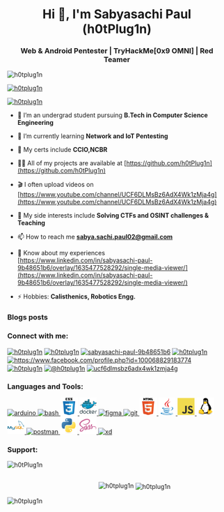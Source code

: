 <h1 align="center">Hi 👋, I'm Sabyasachi Paul (h0tPlug1n)</h1>
<h3 align="center">Web & Android Pentester | TryHackMe[0x9 OMNI] | Red Teamer</h3>

<p align="left"> <img src="https://komarev.com/ghpvc/?username=h0tplug1n&label=Profile%20views&color=0e75b6&style=flat" alt="h0tplug1n" /> </p>

<p align="left"> <a href="https://github.com/ryo-ma/github-profile-trophy"><img src="https://github-profile-trophy.vercel.app/?username=h0tplug1n" alt="h0tplug1n" /></a> </p>

<p align="left"> <a href="https://twitter.com/h0tplug1n" target="blank"><img src="https://img.shields.io/twitter/follow/h0tplug1n?logo=twitter&style=for-the-badge" alt="h0tplug1n" /></a> </p>

- 🔭 I’m an undergrad student pursuing **B.Tech in Computer Science Engineering**

- 🌱 I’m currently learning **Network and IoT Pentesting**

- 📜 My certs include **CCIO,NCBR**

- 👨‍💻 All of my projects are available at [https://github.com/h0tPlug1n](https://github.com/h0tPlug1n)

- 🎬 I often upload videos on [https://www.youtube.com/channel/UCF6DLMsBz6AdX4Wk1zMja4g](https://www.youtube.com/channel/UCF6DLMsBz6AdX4Wk1zMja4g)

- 💬 My side interests include **Solving CTFs and OSINT challenges & Teaching**

- 📫 How to reach me **sabya.sachi.paul02@gmail.com**

- 📄 Know about my experiences [https://www.linkedin.com/in/sabyasachi-paul-9b48651b6/overlay/1635477528292/single-media-viewer/](https://www.linkedin.com/in/sabyasachi-paul-9b48651b6/overlay/1635477528292/single-media-viewer/)

- ⚡ Hobbies: **Calisthenics, Robotics Engg.**

### Blogs posts
<!-- BLOG-POST-LIST:START -->
<!-- BLOG-POST-LIST:END -->

<h3 align="left">Connect with me:</h3>
<p align="left">
<a href="https://codepen.io/h0tplug1n" target="blank"><img align="center" src="https://raw.githubusercontent.com/rahuldkjain/github-profile-readme-generator/master/src/images/icons/Social/codepen.svg" alt="h0tplug1n" height="30" width="40" /></a>
<a href="https://twitter.com/h0tplug1n" target="blank"><img align="center" src="https://raw.githubusercontent.com/rahuldkjain/github-profile-readme-generator/master/src/images/icons/Social/twitter.svg" alt="h0tplug1n" height="30" width="40" /></a>
<a href="https://linkedin.com/in/sabyasachi-paul-9b48651b6" target="blank"><img align="center" src="https://raw.githubusercontent.com/rahuldkjain/github-profile-readme-generator/master/src/images/icons/Social/linked-in-alt.svg" alt="sabyasachi-paul-9b48651b6" height="30" width="40" /></a>
<a href="https://stackoverflow.com/users/h0tplug1n" target="blank"><img align="center" src="https://raw.githubusercontent.com/rahuldkjain/github-profile-readme-generator/master/src/images/icons/Social/stack-overflow.svg" alt="h0tplug1n" height="30" width="40" /></a>
<a href="https://fb.com/https://www.facebook.com/profile.php?id=100068829183774" target="blank"><img align="center" src="https://raw.githubusercontent.com/rahuldkjain/github-profile-readme-generator/master/src/images/icons/Social/facebook.svg" alt="https://www.facebook.com/profile.php?id=100068829183774" height="30" width="40" /></a>
<a href="https://instagram.com/h0tplug1n" target="blank"><img align="center" src="https://raw.githubusercontent.com/rahuldkjain/github-profile-readme-generator/master/src/images/icons/Social/instagram.svg" alt="h0tplug1n" height="30" width="40" /></a>
<a href="https://medium.com/@h0tplug1n" target="blank"><img align="center" src="https://raw.githubusercontent.com/rahuldkjain/github-profile-readme-generator/master/src/images/icons/Social/medium.svg" alt="@h0tplug1n" height="30" width="40" /></a>
<a href="https://www.youtube.com/c/ucf6dlmsbz6adx4wk1zmja4g" target="blank"><img align="center" src="https://raw.githubusercontent.com/rahuldkjain/github-profile-readme-generator/master/src/images/icons/Social/youtube.svg" alt="ucf6dlmsbz6adx4wk1zmja4g" height="30" width="40" /></a>
</p>

<h3 align="left">Languages and Tools:</h3>
<p align="left"> <a href="https://www.arduino.cc/" target="_blank" rel="noreferrer"> <img src="https://cdn.worldvectorlogo.com/logos/arduino-1.svg" alt="arduino" width="40" height="40"/> </a> <a href="https://www.gnu.org/software/bash/" target="_blank" rel="noreferrer"> <img src="https://www.vectorlogo.zone/logos/gnu_bash/gnu_bash-icon.svg" alt="bash" width="40" height="40"/> </a> <a href="https://www.w3schools.com/css/" target="_blank" rel="noreferrer"> <img src="https://raw.githubusercontent.com/devicons/devicon/master/icons/css3/css3-original-wordmark.svg" alt="css3" width="40" height="40"/> </a> <a href="https://www.docker.com/" target="_blank" rel="noreferrer"> <img src="https://raw.githubusercontent.com/devicons/devicon/master/icons/docker/docker-original-wordmark.svg" alt="docker" width="40" height="40"/> </a> <a href="https://www.figma.com/" target="_blank" rel="noreferrer"> <img src="https://www.vectorlogo.zone/logos/figma/figma-icon.svg" alt="figma" width="40" height="40"/> </a> <a href="https://git-scm.com/" target="_blank" rel="noreferrer"> <img src="https://www.vectorlogo.zone/logos/git-scm/git-scm-icon.svg" alt="git" width="40" height="40"/> </a> <a href="https://www.w3.org/html/" target="_blank" rel="noreferrer"> <img src="https://raw.githubusercontent.com/devicons/devicon/master/icons/html5/html5-original-wordmark.svg" alt="html5" width="40" height="40"/> </a> <a href="https://www.java.com" target="_blank" rel="noreferrer"> <img src="https://raw.githubusercontent.com/devicons/devicon/master/icons/java/java-original.svg" alt="java" width="40" height="40"/> </a> <a href="https://developer.mozilla.org/en-US/docs/Web/JavaScript" target="_blank" rel="noreferrer"> <img src="https://raw.githubusercontent.com/devicons/devicon/master/icons/javascript/javascript-original.svg" alt="javascript" width="40" height="40"/> </a> <a href="https://www.linux.org/" target="_blank" rel="noreferrer"> <img src="https://raw.githubusercontent.com/devicons/devicon/master/icons/linux/linux-original.svg" alt="linux" width="40" height="40"/> </a> <a href="https://www.mysql.com/" target="_blank" rel="noreferrer"> <img src="https://raw.githubusercontent.com/devicons/devicon/master/icons/mysql/mysql-original-wordmark.svg" alt="mysql" width="40" height="40"/> </a> <a href="https://postman.com" target="_blank" rel="noreferrer"> <img src="https://www.vectorlogo.zone/logos/getpostman/getpostman-icon.svg" alt="postman" width="40" height="40"/> </a> <a href="https://www.python.org" target="_blank" rel="noreferrer"> <img src="https://raw.githubusercontent.com/devicons/devicon/master/icons/python/python-original.svg" alt="python" width="40" height="40"/> </a> <a href="https://sass-lang.com" target="_blank" rel="noreferrer"> <img src="https://raw.githubusercontent.com/devicons/devicon/master/icons/sass/sass-original.svg" alt="sass" width="40" height="40"/> </a> <a href="https://www.adobe.com/products/xd.html" target="_blank" rel="noreferrer"> <img src="https://cdn.worldvectorlogo.com/logos/adobe-xd.svg" alt="xd" width="40" height="40"/> </a> </p>

<h3 align="left">Support:</h3>
<p><a href="https://www.buymeacoffee.com/h0tPlug1n"> <img align="left" src="https://cdn.buymeacoffee.com/buttons/v2/default-yellow.png" height="50" width="210" alt="h0tPlug1n" /></a></p><br><br>

<p><img align="left" src="https://github-readme-stats.vercel.app/api/top-langs?username=h0tplug1n&show_icons=true&locale=en&layout=compact" alt="h0tplug1n" /></p>

<p>&nbsp;<img align="center" src="https://github-readme-stats.vercel.app/api?username=h0tplug1n&show_icons=true&locale=en" alt="h0tplug1n" /></p>

<p><img align="center" src="https://github-readme-streak-stats.herokuapp.com/?user=h0tplug1n&" alt="h0tplug1n" /></p>
